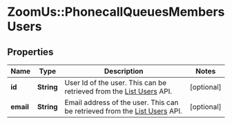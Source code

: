 # ZoomUs::PhonecallQueuesMembersUsers

## Properties
Name | Type | Description | Notes
------------ | ------------- | ------------- | -------------
**id** | **String** | User Id of the user. This can be retrieved from the [List Users](https://marketplace.zoom.us/docs/api-reference/zoom-api/users/users) API. | [optional] 
**email** | **String** | Email address of the user. This can be retrieved from the [List Users](https://marketplace.zoom.us/docs/api-reference/zoom-api/users/users) API. | [optional] 


